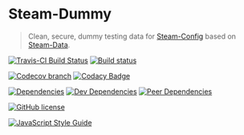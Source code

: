 # Steam-Dummy

> Clean, secure, dummy testing data for [Steam-Config](https://github.com/l3laze/SteamConfig) based on [Steam-Data](https://github.com/l3laze/Steam-Data).

[![Travis-CI Build Status](https://travis-ci.org/l3laze/Steam-Dummy.svg?branch=master)](https://travis-ci.org/l3laze/Steam-Dummy?branch=master) [![Build status](https://ci.appveyor.com/api/projects/status/090gn2g4ss544gm4/branch/master?svg=true)](https://ci.appveyor.com/project/l3laze/steam-dummy/branch/master)


[![Codecov branch](https://img.shields.io/codecov/c/github/l3laze/Steam-Dummy.svg)](https://codecov.io/gh/l3laze/Steam-Dummy/list/master/) [![Codacy Badge](https://api.codacy.com/project/badge/Grade/7fb3dfd3872645188e355043f0b855ae)](https://www.codacy.com/app/l3laze/Steam-Dummy?branch=master)

[![Dependencies](https://img.shields.io/david/expressjs/express.svg)](https://github.com/l3laze/Steam-Dummy) [![Dev Dependencies](https://img.shields.io/david/dev/expressjs/express.svg)](https://github.com/l3laze/Steam-Dummy) [![Peer Dependencies](https://img.shields.io/david/peer/webcomponents/generator-element.svg)](https://github.com/l3laze/Steam-Dummy)

[![GitHub license](https://img.shields.io/badge/license-MIT-blue.svg)](https://raw.githubusercontent.com/l3laze/Steam-Dummy/master/LICENSE.md)

[![JavaScript Style Guide](https://cdn.rawgit.com/standard/standard/master/badge.svg)](https://github.com/standard/standard)
